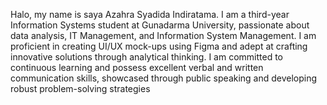 Halo, my name is saya Azahra Syadida Indiratama. I am a third-year Information Systems student at Gunadarma University, passionate about data analysis, IT Management, and Information System Management. I am proficient in creating UI/UX mock-ups using Figma and adept at crafting innovative solutions through analytical thinking. I am committed to continuous learning and possess excellent verbal and written communication skills, showcased through public speaking and developing robust problem-solving strategies
